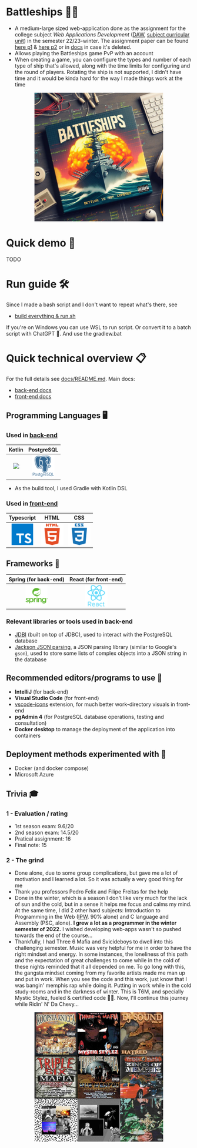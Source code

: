 # Battleships 🚢💥
- A medium-large sized web-application done as the assignment for the college subject *Web Applications Development* ([DAW](https://github.com/isel-leic-daw/), [subject curricular unit](https://www.isel.pt/en/leic/web-application-development)) in the semester 22/23-winter. The assignment paper can be found [here p1](https://github.com/isel-leic-daw/s2223i-51d-51n-public/issues/1) & [here p2](https://github.com/isel-leic-daw/s2223i-51d-51n-public/issues/13) or in [docs](./docs/assignment-paper.md) in case it's deleted.
- Allows playing the Battleships game PvP with an account
- When creating a game, you can configure the types and number of each type of ship that's allowed, along with the time limits for configuring and the round of players. Rotating the ship is not supported, I didn't have time and it would be kinda hard for the way I made things work at the time

<p align="center">
    <img style="width: 350px; margin: auto auto;" src="./docs/imgs/cover_main.jpeg" />
</p>

# Quick demo 🎥
TODO

# Run guide 🛠️
Since I made a bash script and I don't want to repeat what's there, see
- [build everything & run.sh](build%20everything%20&%20run.sh)

If you're on Windows you can use WSL to run script. Or convert it to a batch script with ChatGPT 🤷. And use the gradlew.bat

# Quick technical overview 📋
For the full details see [docs/README.md](./docs/README.md). Main docs:
- [back-end docs](./docs/back-end.md)
- [front-end docs](./docs/front-end.md)
## Programming Languages 🖥️
### Used in [back-end](./back-end/)
| Kotlin | PostgreSQL |
|:-:|:-:|
| <img width="60" src='https://upload.wikimedia.org/wikipedia/commons/thumb/7/74/Kotlin_Icon.png/480px-Kotlin_Icon.png'> | <img width="60" src='https://raw.githubusercontent.com/devicons/devicon/refs/heads/master/icons/postgresql/postgresql-plain-wordmark.svg'> |

- As the build tool, I used Gradle with Kotlin DSL
### Used in [front-end](./front-end/)
| Typescript | HTML | CSS | 
|:-:|:-:|:-:|
| <img width="60" src='https://raw.githubusercontent.com/devicons/devicon/refs/heads/master/icons/typescript/typescript-original.svg'> | <img width="60" src='https://raw.githubusercontent.com/devicons/devicon/refs/heads/master/icons/html5/html5-plain-wordmark.svg'> | <img width="60" src='https://raw.githubusercontent.com/devicons/devicon/refs/heads/master/icons/css3/css3-plain-wordmark.svg'> |

## Frameworks 🧩
| Spring (for back-end) | React (for front-end) |
|:-:|:-:|
| <img width="60" src='https://raw.githubusercontent.com/devicons/devicon/refs/heads/master/icons/spring/spring-original-wordmark.svg'> | <img width="60" src='https://raw.githubusercontent.com/devicons/devicon/refs/heads/master/icons/react/react-original-wordmark.svg'> |

### Relevant libraries or tools used in back-end
- [JDBI](https://jdbi.org/) (built on top of JDBC), used to interact with the PostgreSQL database
- [Jackson JSON parsing](https://github.com/FasterXML/jackson), a JSON parsing library (similar to Google's `gson`), used to store some lists of complex objects into a JSON string in the database
## Recommended editors/programs to use 🔌
- **IntelliJ** (for back-end)
- **Visual Studio Code** (for front-end)
- [vscode-icons](https://marketplace.visualstudio.com/items?itemName=vscode-icons-team.vscode-icons) extension, for much better work-directory visuals in front-end
- **pgAdmin 4** (for PostgreSQL database operations, testing and consultation)
- **Docker desktop**  to manage the deployment of the application into containers

## Deployment methods experimented with 🐋
- Docker (and docker compose)
- Microsoft Azure

## Trivia 🎓
### 1 - Evaluation / rating
- 1st season exam: 9.6/20
- 2nd season exam: 14.5/20
- Pratical assignment: 16
- Final note: 15
### 2 - The grind
- Done alone, due to some group complications, but gave me a lot of motivation and I learned a lot. So it was actually a very good thing for me
- Thank you professors Pedro Felix and Filipe Freitas for the help
- Done in the winter, which is a season I don't like very much for the lack of sun and the cold, but in a sense it helps me focus and calms my mind. At the same time, I did 2 other hard subjects: Introduction to Programming in the Web ([IPW](https://github.com/isel-leic-ipw/). 90% alone) and C language and Assembly (PSC, alone). **I grew a lot as a programmer in the winter semester of 2022.** I wished developing web-apps wasn't so pushed towards the end of the course...
- Thankfully, I had Three 6 Mafia and Svicideboys to dwell into this challenging semester. Music was very helpful for me in order to have the right mindset and energy. In some instances, the loneliness of this path and the expectation of great challenges to come while in the cold of these nights reminded that it all depended on me. To go long with this, the gangsta mindset coming from my favorite artists made me man up and put in work. When you see the code and this work, just know that I was bangin' memphis rap while doing it. Putting in work while in the cold study-rooms and in the darkness of winter. This is T6M, and specially Mystic Stylez, fueled & certified code 😤😈. Now, I'll continue this journey while Ridin' N' Da Chevy...

<p align="center">
    <img style="width: 350px; margin: auto auto;" src="./docs/imgs/vibe-albums.jpg" />
</p>

